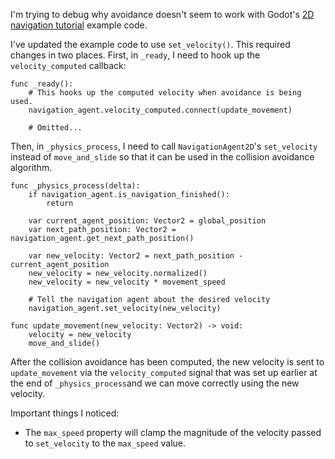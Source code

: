 I'm trying to debug why avoidance doesn't seem to work with Godot's [2D navigation tutorial](https://docs.godotengine.org/en/4.0/tutorials/navigation/navigation_introduction_2d.html) example code.

I've updated the example code to use `set_velocity()`. This required changes in two places. First, in `_ready`, I need to hook up the `velocity_computed` callback:

```gdscript
func _ready():
	# This hooks up the computed velocity when avoidance is being used.
	navigation_agent.velocity_computed.connect(update_movement)

	# Omitted...
```

Then, in `_physics_process`, I need to call `NavigationAgent2D`'s `set_velocity` instead of `move_and_slide` so that it can be used in the collision avoidance algorithm.

```gdscript
func _physics_process(delta):
	if navigation_agent.is_navigation_finished():
		return

	var current_agent_position: Vector2 = global_position
	var next_path_position: Vector2 = navigation_agent.get_next_path_position()

	var new_velocity: Vector2 = next_path_position - current_agent_position
	new_velocity = new_velocity.normalized()
	new_velocity = new_velocity * movement_speed

	# Tell the navigation agent about the desired velocity
	navigation_agent.set_velocity(new_velocity)

func update_movement(new_velocity: Vector2) -> void:
	velocity = new_velocity
	move_and_slide()
```

After the collision avoidance has been computed, the new velocity is sent to `update_movement` via the `velocity_computed` signal that was set up earlier at the end of `_physics_process`and we can move correctly using the new velocity.

Important things I noticed:
* The `max_speed` property will clamp the magnitude of the velocity passed to `set_velocity` to the `max_speed` value.
